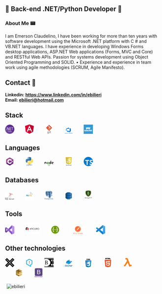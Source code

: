 ## 👋 Back-end .NET/Python Developer 👋

### About Me :pager:

I am Emerson Claudelino, I have been working for more than ten years with software development using the Microsoft .NET platform with C # and VB.NET languages. I have experience in developing Windows Forms desktop applications, ASP.NET Web applications (Forms, MVC and Core) and RESTful Web APIs. Passion for systems development using Object Oriented Programming and SOLID.
• Experience and experience in team work using agile methodologies (SCRUM, Agile Manifesto).

## Contact 💬

**Linkedin: https://www.linkedin.com/in/ebilieri**
<br>
**Email:    ebilieri@hotmail.com**

## Stack
<p align="left">
  <img src="https://github.com/ebilieri/ebilieri/blob/main/assets/net-core-logo.png" width="30" title=".Net Core">
  <img src="https://github.com/ebilieri/ebilieri/blob/main/assets/angular-logo.png" width="30" title="Angular" hspace="30">
  <img src="https://github.com/ebilieri/ebilieri/blob/main/assets/git-logo.png" width="30" title="GIT">
  <img src="https://github.com/ebilieri/ebilieri/blob/main/assets/azure-devops.png" width="30" title="Azeure DevOps" hspace="30">
  <img src="https://github.com/ebilieri/ebilieri/blob/main/assets/rancher-containers.png" width="30" title="Rancher">
</p>

## Languages
<p align="left">
  <img src="https://github.com/ebilieri/ebilieri/blob/main/assets/csharp.png" width="30" title="C#">
  <img src="https://github.com/ebilieri/ebilieri/blob/main/assets/python.png" width="30" title="Python" hspace="30">
  <img src="https://github.com/ebilieri/ebilieri/blob/main/assets/node-js.png" width="30" title="Node JS">
  <img src="https://github.com/ebilieri/ebilieri/blob/main/assets/javascript.png" width="30" title="JavaScript" hspace="30">
  <img src="https://github.com/ebilieri/ebilieri/blob/main/assets/typescript-logo.png" width="30" title="TypeScript">
</p>

## Databases
<p align="left">
  <img src="https://github.com/ebilieri/ebilieri/blob/main/assets/ms-sql-server.png" width="30" title="Microsoft SQL Server">
  <img src="https://github.com/ebilieri/ebilieri/blob/main/assets/mysql.png" width="30" title="MySQL" hspace="30">
  <img src="https://github.com/ebilieri/ebilieri/blob/main/assets/postgresql.png" width="30" title="PostgreSQL">
  <img src="https://github.com/ebilieri/ebilieri/blob/main/assets/DynamoDB.png" width="30" title="DynamoDB" hspace="30">
  <img src="https://github.com/ebilieri/ebilieri/blob/main/assets/mongodb-logo.png" width="30" title="MongoDB">
</p>

## Tools
<p align="left">
  <img src="https://github.com/ebilieri/ebilieri/blob/main/assets/visual-studio-logo.jpg" width="30" title="Microsoft Visual Studio">
  <img src="https://github.com/ebilieri/ebilieri/blob/main/assets/apicurio.png" width="50" title="APICURIO" hspace="30">
  <img src="https://github.com/ebilieri/ebilieri/blob/main/assets/Swagger-logo.png" width="30" title="Swagger">
  <img src="https://github.com/ebilieri/ebilieri/blob/main/assets/postman.jpg" width="50" title="POSTMAN" hspace="30">
  <img src="https://github.com/ebilieri/ebilieri/blob/main/assets/visual-studio-code.png" width="30" title="Visual Studio Code">
</p>

## Other technologies
<p align="left">
  <img src="https://github.com/ebilieri/ebilieri/blob/main/assets/xunit-logo.png" width="30" title="xUnit">
  <img src="https://github.com/ebilieri/ebilieri/blob/main/assets/fluent-assertion-logo.png" width="30" title="Fluent Assertions" hspace="30">
  <img src="https://github.com/ebilieri/ebilieri/blob/main/assets/bogus-logo.png" width="30" title="Bogus">
  <img src="https://github.com/ebilieri/ebilieri/blob/main/assets/docker-logo.png" width="30" title="Docker" hspace="30">
  <img src="https://github.com/ebilieri/ebilieri/blob/main/assets/css-logo.jpg" width="30" title="CSS">
  <img src="https://github.com/ebilieri/ebilieri/blob/main/assets/html5-logo.png" width="30" title="HTML 5" hspace="30">
  <img src="https://github.com/ebilieri/ebilieri/blob/main/assets/amazon-lambda-logo.png" width="30" title="Lambda">
  <img src="https://github.com/ebilieri/ebilieri/blob/main/assets/amazon-sqs-logo.png" width="30" title="SQS" hspace="30">
  <img src="https://github.com/ebilieri/ebilieri/blob/main/assets/bootstrap.png" width="30" title="BootStrap">
</p>
<p align="left">
    <img width="47%" style="padding: 0.3rem" align="center" src="https://github-readme-stats.vercel.app/api/top-langs/?username=ebilieri&layout=compact&hide=html&hide_border=true" alt="ebilieri" />
</p>
<!--
**ebilieri/ebilieri** is a ✨ _special_ ✨ repository because its `README.md` (this file) appears on your GitHub profile.

Here are some ideas to get you started:

- 🔭 I’m currently working on ...
- 🌱 I’m currently learning ...
- 👯 I’m looking to collaborate on ...
- 🤔 I’m looking for help with ...
- 💬 Ask me about ...
- 📫 How to reach me: ...
- 😄 Pronouns: ...
- ⚡ Fun fact: ...
-->
